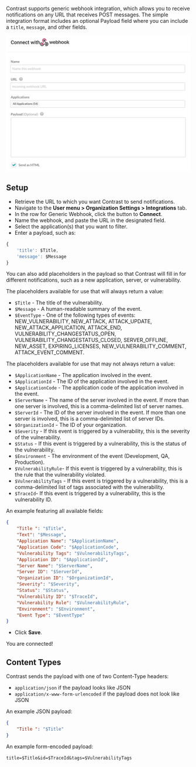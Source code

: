 <!--
title: "Generic Webhook Integration"
description: "Integrating Generic Webhooks with Contrast"
tags: "Admin organization settings integrations generic webhook"
-->


Contrast supports generic webhook integration, which allows you to receive notifications on any URL that receives POST messages. The simple integration format includes an optional Payload field where you can include a `title`, `message`, and other fields.

<a href="assets/images/Webhook-integration.png" rel="lightbox" title="Set up Webhook integration"><img class="thumbnail" src="assets/images/Webhook-integration.png"/></a>

## Setup

* Retrieve the URL to which you want Contrast to send notifications.
* Navigate to the **User menu > Organization Settings > Integrations** tab.
* In the row for Generic Webhook, click the button to **Connect**.
* Name the webhook, and paste the URL in the designated field.
* Select the application(s) that you want to filter.
* Enter a payload, such as:

```javascript
{
	'title': $Title,
	'message': $Message
}
```
You can also add placeholders in the payload so that Contrast will fill in for different notifications, such as a new application, server, or vulnerability.

The placeholders available for use that will always return a value:

* `$Title` - The title of the vulnerability.
* `$Message` - A human-readable summary of the event.
* `$EventType` - One of the following types of events: NEW_VULNERABILITY, NEW_ATTACK, ATTACK_UPDATE, NEW_ATTACK_APPLICATION, ATTACK_END, VULNERABILITY_CHANGESTATUS_OPEN, VULNERABILITY_CHANGESTATUS_CLOSED, SERVER_OFFLINE, NEW_ASSET, EXPIRING_LICENSES, NEW_VULNERABILITY_COMMENT, ATTACK_EVENT_COMMENT.

The placeholders available for use that may not always return a value:

* `$ApplicationName` - The application involved in the event.
* `$ApplicationId` - The ID of the application involved in the event.
* `$ApplicationCode` - The application code of the application involved in the event.
* `$ServerName` - The name of the server involved in the event. If more than one server is involved, this is a comma-delimited list of server names.
* `$ServerId` - The ID of the server involved in the event. If more than one server is involved, this is a comma-delimited list of server IDs.
* `$OrganizationId` - The ID of your organization.
* `$Severity` - If this event is triggered by a vulnerability, this is the severity of the vulnerability.
* `$Status` - If this event is triggered by a vulnerability, this is the status of the vulnerability.
* `$Environment` - The environment of the event (Development, QA, Production).
* `$VulnerabilityRule`- If this event is triggered by a vulnerability, this is the rule that the vulnerability violated.
* `$VulnerabilityTags` - If this event is triggered by a vulnerability, this is a comma-delimited list of tags associated with the vulnerability.
* `$TraceId`- If this event is triggered by a vulnerability, this is the vulnerability ID.

An example featuring all available fields:

```json
{ 
    "Title ": "$Title",
    "Text": "$Message",
    "Application Name": "$ApplicationName",
    "Application Code": "$ApplicationCode",
    "Vulnerability Tags": "$VulnerabilityTags",
    "Application ID": "$ApplicationId",
    "Server Name": "$ServerName",
    "Server ID": "$ServerId",
    "Organization ID": "$OrganizationId",
    "Severity": "$Severity",
    "Status": "$Status",
    "Vulnerability ID": "$TraceId",
    "Vulnerability Rule": "$VulnerabilityRule",
    "Environment": "$Environment",
    "Event Type": "$EventType"
}
```
 
* Click **Save**.

You are connected!

## Content Types

Contrast sends the payload with one of two Content-Type headers:
* `application/json` if the payload looks like JSON
* `application/x-www-form-urlencoded` if the payload does not look like JSON

An example JSON payload:

```json
{ 
    "Title ": "$Title"
}
```

An example form-encoded payload:

```
title=$Title&id=$TraceId&tags=$VulnerabilityTags
```

